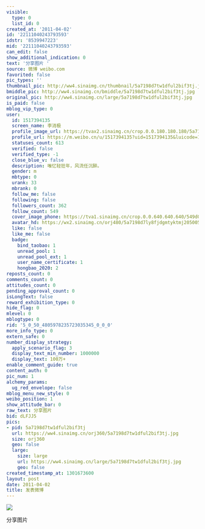 ```yaml
---
visible:
  type: 0
  list_id: 0
created_at: '2011-04-02'
id: '22111040243793593'
idstr: '8539947223'
mid: '22111040243793593'
can_edit: false
show_additional_indication: 0
text: '分享图片 '
source: 微博 weibo.com
favorited: false
pic_types: ''
thumbnail_pic: http://ww4.sinaimg.cn/thumbnail/5a7198d7tw1dful2bif3tj.jpg
bmiddle_pic: http://ww4.sinaimg.cn/bmiddle/5a7198d7tw1dful2bif3tj.jpg
original_pic: http://ww4.sinaimg.cn/large/5a7198d7tw1dful2bif3tj.jpg
is_paid: false
mblog_vip_type: 0
user:
  id: 1517394135
  screen_name: 李消极
  profile_image_url: https://tvax2.sinaimg.cn/crop.0.0.180.180.180/5a7198d7ly8fjdgmtyktmj20500500so.jpg?KID=imgbed,tva&Expires=1606400155&ssig=nnZFpB3fQv
  profile_url: https://m.weibo.cn/u/1517394135?uid=1517394135&luicode=10000011&lfid=2304131517394135_-_WEIBO_SECOND_PROFILE_WEIBO
  statuses_count: 613
  verified: false
  verified_type: -1
  close_blue_v: false
  description: 唯忆轻狂年，风流任沉醉。
  gender: m
  mbtype: 0
  urank: 33
  mbrank: 0
  follow_me: false
  following: false
  followers_count: 362
  follow_count: 549
  cover_image_phone: https://tva1.sinaimg.cn/crop.0.0.640.640.640/549d0121tw1egm1kjly3jj20hs0hsq4f.jpg
  avatar_hd: https://wx2.sinaimg.cn/orj480/5a7198d7ly8fjdgmtyktmj20500500so.jpg
  like: false
  like_me: false
  badge:
    bind_taobao: 1
    unread_pool: 1
    unread_pool_ext: 1
    user_name_certificate: 1
    hongbao_2020: 2
reposts_count: 0
comments_count: 0
attitudes_count: 0
pending_approval_count: 0
isLongText: false
reward_exhibition_type: 0
hide_flag: 0
mlevel: 0
mblogtype: 0
rid: '5_0_50_4805978235723035345_0_0_0'
more_info_type: 0
extern_safe: 0
number_display_strategy:
  apply_scenario_flag: 3
  display_text_min_number: 1000000
  display_text: 100万+
enable_comment_guide: true
content_auth: 0
pic_num: 1
alchemy_params:
  ug_red_envelope: false
mblog_menu_new_style: 0
weibo_position: 1
show_attitude_bar: 0
raw_text: 分享图片 ​​​
bid: dLFJJ5
pics:
- pid: 5a7198d7tw1dful2bif3tj
  url: https://ww4.sinaimg.cn/orj360/5a7198d7tw1dful2bif3tj.jpg
  size: orj360
  geo: false
  large:
    size: large
    url: https://ww4.sinaimg.cn/large/5a7198d7tw1dful2bif3tj.jpg
    geo: false
created_timestamp_at: 1301673600
layout: post
date: 2011-04-02
title: 发表微博
---
```


![](https://image.baidu.com/search/down?url=http://ww4.sinaimg.cn/large/5a7198d7tw1dful2bif3tj.jpg)

分享图片 

